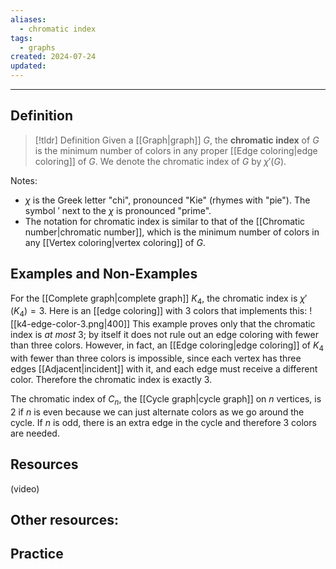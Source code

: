```yaml
---
aliases:
  - chromatic index
tags:
  - graphs
created: 2024-07-24
updated:
---
```

---
## Definition 

> [!tldr] Definition
> Given a [[Graph|graph]] $G$, the **chromatic index** of $G$ is the minimum number of colors in any proper [[Edge coloring|edge coloring]] of $G$. We denote the chromatic index of $G$ by $\chi'(G)$. 

Notes:
- $\chi$ is the Greek letter "chi", pronounced "Kie" (rhymes with "pie"). The symbol $'$ next to the $\chi$ is pronounced "prime". 
- The notation for chromatic index is similar to that of the [[Chromatic number|chromatic number]], which is the minimum number of colors in any [[Vertex coloring|vertex coloring]] of $G$. 

## Examples and Non-Examples

For the [[Complete graph|complete graph]] $K_4$, the chromatic index is $\chi'(K_4) = 3$. Here is an [[edge coloring]] with 3 colors that implements this: 
![[k4-edge-color-3.png|400]]
This example proves only that the chromatic index is *at most* 3; by itself it does not rule out an edge coloring with fewer than three colors. However, in fact, an [[Edge coloring|edge coloring]] of $K_4$ with fewer than three colors is impossible, since each vertex has three edges [[Adjacent|incident]] with it, and each edge must receive a different color. Therefore the chromatic index is exactly 3. 

The chromatic index of $C_n$, the [[Cycle graph|cycle graph]] on $n$ vertices, is 2 if $n$ is even because we can just alternate colors as we go around the cycle. If $n$ is odd, there is an extra edge in the cycle and therefore 3 colors are needed. 

## Resources 

(video)

Other resources: 
- 

## Practice 
